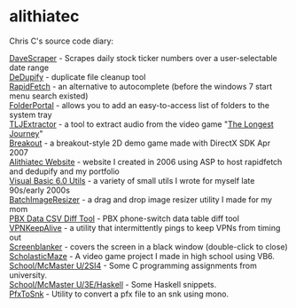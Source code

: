 # alithiatec
Chris C's source code diary:

[DaveScraper](DaveScraper) - Scrapes daily stock ticker numbers over a user-selectable date range<br/>
[DeDupify](DeDupify) - duplicate file cleanup tool<br/>
[RapidFetch](RapidFetch3) - an alternative to autocomplete (before the windows 7 start menu search existed)<br/>
[FolderPortal](FolderPortal) - allows you to add an easy-to-access list of folders to the system tray<br/>
[TLJExtractor](TLJExtractor) - a tool to extract audio from the video game "[The Longest Journey](https://en.wikipedia.org/wiki/The_Longest_Journey)"<br/>
[Breakout](Breakout) - a breakout-style 2D demo game made with DirectX SDK Apr 2007<br/>
[Alithiatec Website](Alithiatec%20Website) - website I created in 2006 using ASP to host rapidfetch and dedupify and my portfolio<br/>
[Visual Basic 6.0 Utils](Visual%20Basic%206.0%20Utils) - a variety of small utils I wrote for myself late 90s/early 2000s<br/>
[BatchImageResizer](BatchImageResizer) - a drag and drop image resizer utility I made for my mom<br/>
[PBX Data CSV Diff Tool](PBX%20Data%20CSV%20Diff%20Tool) - PBX phone-switch data table diff tool<br/>
[VPNKeepAlive](VPNKeepAlive) - a utility that intermittently pings to keep VPNs from timing out<br/>
[Screenblanker](screenblanker) - covers the screen in a black window (double-click to close)<br/>
[ScholasticMaze](School/High%20School/ScholasticMaze%20(VB6)) - A video game project I made in high school using VB6.<br/>
[School/McMaster U/2SI4](School/McMaster%20U/2SI4) - Some C programming assignments from university.<br/>
[School/McMaster U/3E/Haskell](School/McMaster%20U/3E/Haskell) - Some Haskell snippets.<br/>
[PfxToSnk](Pfx2Snk) - Utility to convert a pfx file to an snk using mono.<br/>
